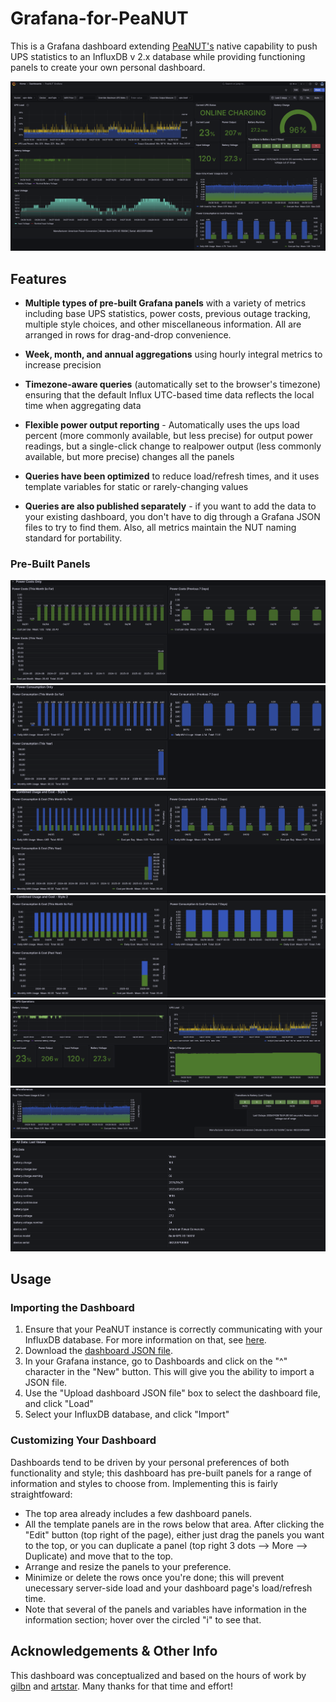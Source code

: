 # Grafana-for-PeaNUT
This is a Grafana dashboard extending [PeaNUT's](https://github.com/Brandawg93/PeaNUT) native capability to push UPS statistics to an InfluxDB v 2.x database while providing functioning panels to create your own personal dashboard.  

![](/images/peanut_grafana_main.png)

## Features

* **Multiple types of pre-built Grafana panels** with a variety of metrics including base UPS statistics, power costs, previous outage tracking, multiple style choices, and other miscellaneous information. All are arranged in rows for drag-and-drop convenience. 

* **Week, month, and annual aggregations** using hourly integral metrics to increase precision

* **Timezone-aware queries** (automatically set to the browser's timezone) ensuring that the default Influx UTC-based time data reflects the local time when aggregating data

* **Flexible power output reporting** - Automatically uses the ups load percent (more commonly available, but less precise) for output power readings, but a single-click change to realpower output (less commonly available, but more precise) changes all the panels

* **Queries have been optimized** to reduce load/refresh times, and it uses template variables for static or rarely-changing values

* **Queries are also published separately** - if you want to add the data to your existing dashboard, you don't have to dig through a Grafana JSON files to try to find them. Also, all metrics maintain the NUT naming standard for portability.

### Pre-Built Panels
![](/images/power_costs_only.png)
![](/images/power_consumption_only.png)
![](/images/power_consumption_and_cost_style_1.png)
![](/images/power_consumption_and_cost_style_2.png)
![](/images/ups_operations.png)
![](/images/miscellaneous.png)
![](/images/all_fields_last_value.png)

## Usage


### Importing the Dashboard
1. Ensure that your PeaNUT instance is correctly communicating with your InfluxDB database.  For more information on that, see [here](https://github.com/Brandawg93/PeaNUT/wiki/YAML-Configuration).
2. Download the [dashboard JSON file](https://github.com/zephyr325/Grafana-for-PeaNUT/archive/refs/tags/v1.0.0.zip).
3. In your Grafana instance, go to Dashboards and click on the "^" character in the "New" button.  This will give you the ability to import a JSON file.
4. Use the "Upload dashboard JSON file" box to select the dashboard file, and click "Load"
5. Select your InfluxDB database, and click "Import"

### Customizing Your Dashboard
Dashboards tend to be driven by your personal preferences of both functionality and style; this dashboard has pre-built panels for a range of information and styles to choose from.  Implementing this is fairly straightfoward:

* The top area already includes a few dashboard panels.
* All the template panels are in the rows below that area.  After clicking the "Edit" button (top right of the page), either just drag the panels you want to the top, or you can duplicate a panel (top right 3 dots --> More --> Duplicate) and move that to the top.
* Arrange and resize the panels to your preference.
* Minimize or delete the rows once you're done; this will prevent unecessary server-side load and your dashboard page's load/refresh time.
* Note that several of the panels and variables have information in the information section; hover over the circled "i" to see that.

## Acknowledgements & Other Info
This dashboard was conceptualized and based on the hours of work by [gilbn](https://grafana.com/grafana/dashboards/10914-unraid-nut-ups-dashboard-tr/) and [artstar](https://grafana.com/grafana/dashboards/15010-apc-ups-detailed-summary/).  Many thanks for that time and effort!